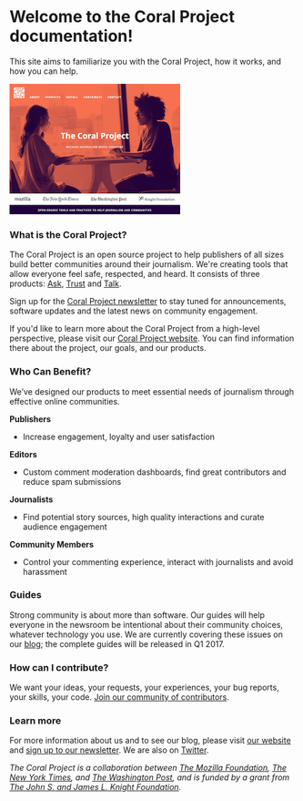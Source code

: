# Welcome to the Coral Project documentation! 

This site aims to familiarize you with the Coral Project, how it works, and how you can help.

![coral-project](images/the_coral_project_home.png) 

### What is the Coral Project?

The Coral Project is an open source project to help publishers of all sizes build better communities around their journalism. We're creating tools that allow everyone feel safe, respected, and heard. It consists of three products: [Ask](#ask), [Trust](#trust) and [Talk](#talk). 

Sign up for the [Coral Project newsletter](https://tinyletter.com/coralproject/subscribe/) to stay tuned for announcements, software updates and the latest news on community engagement.

If you'd like to learn more about the Coral Project from a high-level perspective, please visit our [ Coral Project website](https://www.coralproject.net). You can find information there about the project, our goals, and our products.


### Who Can Benefit?

We’ve designed our products to meet essential needs of journalism through effective online communities.

**Publishers**

* Increase engagement, loyalty and user satisfaction

**Editors**

* Custom comment moderation dashboards, find great contributors and reduce spam submissions

**Journalists**

* Find potential story sources, high quality interactions and curate audience engagement

**Community Members**

* Control your commenting experience, interact with journalists and avoid harassment

### Guides
Strong community is about more than software. Our guides will help everyone in the newsroom be intentional about their community choices, whatever technology you use. We are currently covering these issues on our [blog](https://coralproject.net); the complete guides will be released in Q1 2017.


### How can I contribute?

We want your ideas, your requests, your experiences, your bug reports, your skills, your code. [Join our community of contributors](contribute).



### Learn more

For more information about us and to see our blog, please visit [our website](https://coralproject.net) and [sign up to our newsletter](http://tinyletter.com/coralproject). We are also on [Twitter](https://twitter.com/coralproject).

_The Coral Project is a collaboration between [The Mozilla Foundation](https://www.mozilla.org/en-US/foundation/), [The New York Times](http://nytimes.com), and [The Washington Post](http://washingtonpost.com), and is funded by a grant from [The John S. and James L. Knight Foundation](http://knightfoundation.org)._
